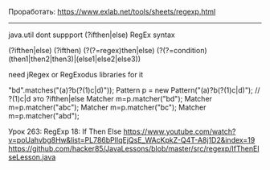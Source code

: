 Проработать:
https://www.exlab.net/tools/sheets/regexp.html

***************************************************************
java.util dont suppport (?ifthen|else) RegEx syntax

(?ifthen|else)
(?ifthen)
(?(?=regex)then|else)
(?(?=condition)(then1|then2|then3)|(else1|else2|else3))

need jRegex or RegExodus libraries for it
        
"bd".matches("(a)?b(?(1)c|d)"));
Pattern p = new Pattern("(a)?b(?(1)c|d)");  // ?(1)c|d это ?ifthen|else
Matcher m=p.matcher("bd");
Matcher m=p.matcher("abc");
Matcher m=p.matcher("bc");
Matcher m=p.matcher("abd");

Урок 263: RegExp 18: If Then Else
https://www.youtube.com/watch?v=poUahvbg8Hw&list=PL786bPIlqEjQsE_WAcKpkZ-Q4T-A8j1D2&index=19
https://github.com/hacker85/JavaLessons/blob/master/src/regexp/IfThenElseLesson.java